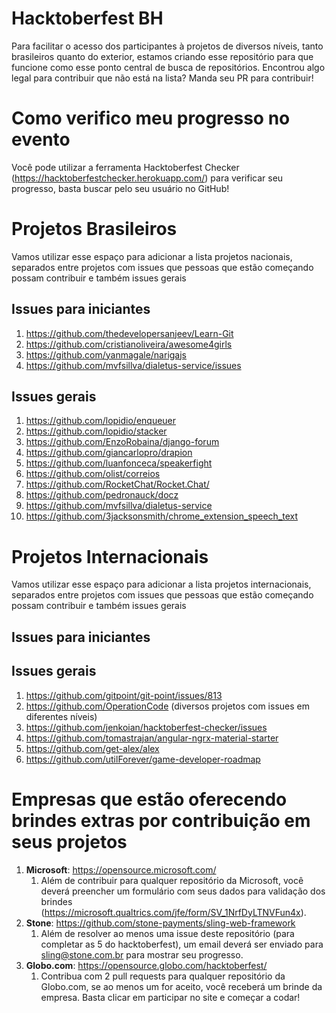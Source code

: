 # Hacktoberfest BH
Para facilitar o acesso dos participantes à projetos de diversos níveis, tanto brasileiros quanto do exterior, estamos criando esse repositório para que funcione como esse ponto central de busca de repositórios. Encontrou algo legal para contribuir que não está na lista? Manda seu PR para contribuir!

# Como verifico meu progresso no evento

Você pode utilizar a ferramenta Hacktoberfest Checker (https://hacktoberfestchecker.herokuapp.com/) para verificar seu progresso, basta buscar pelo seu usuário no GitHub!

# Projetos Brasileiros

Vamos utilizar esse espaço para adicionar a lista projetos nacionais, separados entre projetos com issues que pessoas que estão começando possam contribuir e também issues gerais

## Issues para iniciantes

1. https://github.com/thedevelopersanjeev/Learn-Git
2. https://github.com/cristianoliveira/awesome4girls
3. https://github.com/yanmagale/narigajs
4. https://github.com/mvfsillva/dialetus-service/issues

## Issues gerais
1. https://github.com/lopidio/enqueuer
2. https://github.com/lopidio/stacker
3. https://github.com/EnzoRobaina/django-forum
4. https://github.com/giancarlopro/drapion
5. https://github.com/luanfonceca/speakerfight
6. https://github.com/olist/correios
7. https://github.com/RocketChat/Rocket.Chat/
8. https://github.com/pedronauck/docz
9. https://github.com/mvfsillva/dialetus-service
10. https://github.com/3jacksonsmith/chrome_extension_speech_text

# Projetos Internacionais

Vamos utilizar esse espaço para adicionar a lista projetos internacionais, separados entre projetos com issues que pessoas que estão começando possam contribuir e também issues gerais

## Issues para iniciantes

## Issues gerais

1. https://github.com/gitpoint/git-point/issues/813
2. https://github.com/OperationCode (diversos projetos com issues em diferentes níveis)
3. https://github.com/jenkoian/hacktoberfest-checker/issues
4. https://github.com/tomastrajan/angular-ngrx-material-starter
5. https://github.com/get-alex/alex
6. https://github.com/utilForever/game-developer-roadmap

# Empresas que estão oferecendo brindes extras por contribuição em seus projetos

1. **Microsoft**: https://opensource.microsoft.com/
    1. Além de contribuir para qualquer repositório da Microsoft, você deverá preencher um formulário com seus dados para validação dos brindes (https://microsoft.qualtrics.com/jfe/form/SV_1NrfDyLTNVFun4x).
2. **Stone**: https://github.com/stone-payments/sling-web-framework
    1. Além de resolver ao menos uma issue deste repositório (para completar as 5 do hacktoberfest), um email deverá ser enviado para sling@stone.com.br para mostrar seu progresso.
3. **Globo.com**: https://opensource.globo.com/hacktoberfest/
    1. Contribua com 2 pull requests para qualquer repositório da Globo.com, se ao menos um for aceito, você receberá um brinde da empresa. Basta clicar em participar no site e começar a codar!

